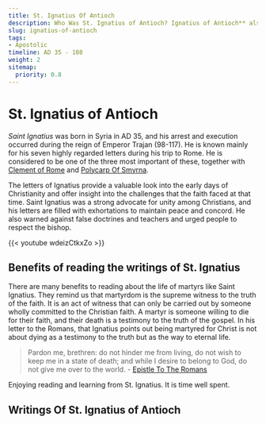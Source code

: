 ```yaml
---
title: St. Ignatius Of Antioch
description: Who Was St. Ignatius of Antioch? Ignatius of Antioch** also known as Ignatius Theophorus meaning "the God-bearing"), was an early Christian writer and Patriarch of Antioch. While en route to Rome, where he met his martyrdom, Ignatius wrote a series of letters.
slug: ignatius-of-antioch
tags:
- Apostolic
timeline: AD 35 - 108
weight: 2
sitemap:
  priority: 0.8
---
```

# St. Ignatius of Antioch
*Saint Ignatius* was born in Syria in AD 35, and his arrest and execution occurred during the reign of Emperor Trajan (98-117). He is known mainly for his seven highly regarded letters during his trip to Rome. He is considered to be one of the three most important of these, together with [Clement of Rome](/apostolic-fathers/clement-of-rome/) and [Polycarp Of Smyrna](/apostolic-fathers/polycarp-of-smyrna/). 

The letters of Ignatius provide a valuable look into the early days of Christianity and offer insight into the challenges that the faith faced at that time. Saint Ignatius was a strong advocate for unity among Christians, and his letters are filled with exhortations to maintain peace and concord. He also warned against false doctrines and teachers and urged people to respect the bishop.

{{< youtube wdeizCtkxZo >}}

## Benefits of reading the writings of St. Ignatius

There are many benefits to reading about the life of martyrs like Saint Ignatius. They remind us that martyrdom is the supreme witness to the truth of the faith. It is an act of witness that can only be carried out by someone wholly committed to the Christian faith. A martyr is someone willing to die for their faith, and their death is a testimony to the truth of the gospel. In his letter to the Romans, that Ignatius points out being martyred for Christ is not about dying as a testimony to the truth but as the way to eternal life.

> Pardon me, brethren: do not hinder me from living, do not wish to keep me in a state of death; and while I desire to belong to God, do not give me over to the world. - [Epistle To The Romans](/apostolic-fathers/ignatius-of-antioch/romans/#6-by-death-i-shall-attain-true-life)

Enjoying reading and learning from St. Ignatius. It is time well spent.

## Writings Of St. Ignatius of Antioch